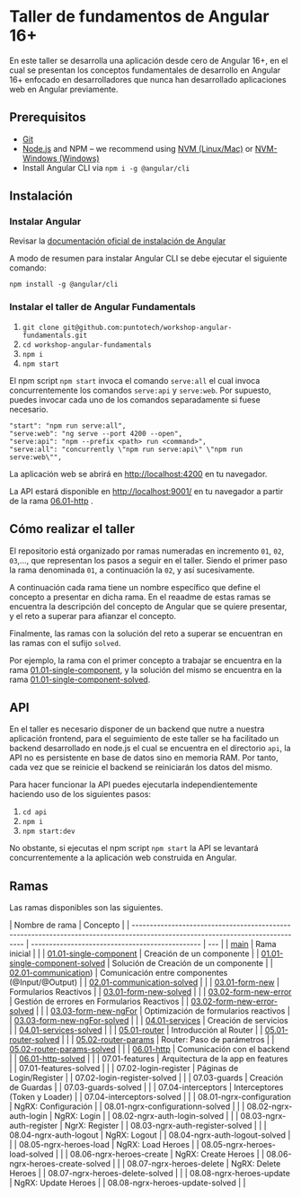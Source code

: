 # Taller de fundamentos de Angular 16+

En este taller se desarrolla una aplicación desde cero de Angular 16+, en el cual se presentan los conceptos fundamentales de desarrollo en Angular 16+ enfocado en desarrolladores que nunca han desarrollado aplicaciones web en Angular previamente.

## Prerequisitos

- [Git](https://git-scm.com/book/en/v2/Getting-Started-Installing-Git)
- [Node.js](https://nodejs.org/) and NPM – we recommend using [NVM (Linux/Mac)](https://github.com/creationix/nvm) or [NVM-Windows (Windows)](https://github.com/coreybutler/nvm-windows)
- Install Angular CLI via `npm i -g @angular/cli`

## Instalación

### Instalar Angular

Revisar la [documentación oficial de instalación de Angular](https://docs.angular.lat/guide/setup-local#instalar-la-cli-de-angular)

A modo de resumen para instalar Angular CLI se debe ejecutar el siguiente comando:

`npm install -g @angular/cli`

### Instalar el taller de Angular Fundamentals

1. `git clone git@github.com:puntotech/workshop-angular-fundamentals.git`
2. `cd workshop-angular-fundamentals`
3. `npm i`
4. `npm start`

El npm script `npm start` invoca el comando `serve:all` el cual invoca concurrentemente los comandos `serve:api` y `serve:web`. Por supuesto, puedes invocar cada uno de los comandos separadamente si fuese necesario.

```
"start": "npm run serve:all",
"serve:web": "ng serve --port 4200 --open",
"serve:api": "npm --prefix <path> run <command>",
"serve:all": "concurrently \"npm run serve:api\" \"npm run serve:web\"",
```

La aplicación web se abrirá en [http://localhost:4200](http://localhost:4200) en tu navegador.

La API estará disponible en [http://localhost:9001/](http://localhost:9001/) en tu navegador a partir de la rama [06.01-http](https://github.com/puntotech/workshop-angular-fundamentals/tree/61.01-http) .

## Cómo realizar el taller

El repositorio está organizado por ramas numeradas en incremento `01`, `02`, `03`,..., que representan los pasos a seguir en el taller. Siendo el primer paso la rama denominada `01`, a continuación la `02`, y así sucesivamente.

A continuación cada rama tiene un nombre específico que define el concepto a presentar en dicha rama. En el reaadme de estas ramas se encuentra la descripción del concepto de Angular que se quiere presentar, y el reto a superar para afianzar el concepto.

Finalmente, las ramas con la solución del reto a superar se encuentran en las ramas con el sufijo `solved`.

Por ejemplo, la rama con el primer concepto a trabajar se encuentra en la rama [01.01-single-component](https://github.com/puntotech/workshop-angular-fundamentals/tree/01.01-single-component), y la solución del mismo se encuentra en la rama [01.01-single-component-solved](https://github.com/puntotech/workshop-angular-fundamentals/tree/01.01-single-component-solved).

## API

En el taller es necesario disponer de un backend que nutre a nuestra aplicación frontend, para el seguimiento de este taller se ha facilitado un backend desarrollado en node.js el cual se encuentra en el directorio `api`, la API no es persistente en base de datos sino en memoria RAM. Por tanto, cada vez que se reinicie el backend se reiniciarán los datos del mismo.

Para hacer funcionar la API puedes ejecutarla independientemente haciendo uso de los siguientes pasos:

1. `cd api`
2. `npm i`
3. `npm start:dev`

No obstante, si ejecutas el npm script `npm start` la API se levantará concurrentemente a la aplicación web construida en Angular.

## Ramas

Las ramas disponibles son las siguientes.

| Nombre de rama                                                                                                                 | Concepto                                        |
| ------------------------------------------------------------------------------------------------------------------------------ | ----------------------------------------------- | --- |
| [main](https://github.com/puntotech/workshop-angular-fundamentals)                                                             | Rama inicial                                    |     |
| [01.01-single-component](https://github.com/puntotech/workshop-angular-fundamentals/tree/01.01-single-component)               | Creación de un componente                       |
| [01.01-single-component-solved](https://github.com/puntotech/workshop-angular-fundamentals/tree/01.01-single-component-solved) | Solución de Creación de un componente           |
| [02.01-communication](https://github.com/puntotech/workshop-angular-fundamentals/tree/02.01-communication))                    | Comunicación entre componentes (@Input/@Output) |
| [02.01-communication-solved](https://github.com/puntotech/workshop-angular-fundamentals/tree/02.01-communication-solved)       |                                                 |
| [03.01-form-new](https://github.com/puntotech/workshop-angular-fundamentals/tree/03.01-form-new)                               | Formularios Reactivos                           |
| [03.01-form-new-solved](https://github.com/puntotech/workshop-angular-fundamentals/tree/03.01-form-new-solved)                 |                                                 |
| [03.02-form-new-error](https://github.com/puntotech/workshop-angular-fundamentals/tree/03.02-form-new-error)                   | Gestión de errores en Formularios Reactivos     |
| [03.02-form-new-error-solved](https://github.com/puntotech/workshop-angular-fundamentals/tree/03.03-form-new-error-solved)     |                                                 |
| [03.03-form-new-ngFor](https://github.com/puntotech/workshop-angular-fundamentals/tree/03.03-form-new-ngFor)                   | Optimización de formularios reactivos           |
| [03.03-form-new-ngFor-solved](https://github.com/puntotech/workshop-angular-fundamentals/tree/03.03-form-new-ngFor)            |                                                 |
| [04.01-services](https://github.com/puntotech/workshop-angular-fundamentals/tree/04.01-services)                               | Creación de servicios                           |
| [04.01-services-solved](https://github.com/puntotech/workshop-angular-fundamentals/tree/04.01-services-solved)                 |                                                 |
| [05.01-router](https://github.com/puntotech/workshop-angular-fundamentals/tree/05.01-router)                                   | Introducción al Router                          |
| [05.01-router-solved](https://github.com/puntotech/workshop-angular-fundamentals/tree/05.01-router-solved)                     |                                                 |
| [05.02-router-params](https://github.com/puntotech/workshop-angular-fundamentals/tree/05.02-router-params)                     | Router: Paso de parámetros                      |
| [05.02-router-params-solved](https://github.com/puntotech/workshop-angular-fundamentals/tree/05.02-router-params-solved)       |                                                 |
| [06.01-http](https://github.com/puntotech/workshop-angular-fundamentals/tree/61.01-http)                                       | Comunicación con el backend                     |
| [06.01-http-solved](https://github.com/puntotech/workshop-angular-fundamentals/tree/06.01-http-solved)                         |                                                 |
| 07.01-features                                                                                                                 | Arquitectura de la app en features              |
| 07.01-features-solved                                                                                                          |                                                 |
| 07.02-login-register                                                                                                           | Páginas de Login/Register                       |
| 07.02-login-register-solved                                                                                                    |                                                 |
| 07.03-guards                                                                                                                   | Creación de Guardas                             |
| 07.03-guards-solved                                                                                                            |                                                 |
| 07.04-interceptors                                                                                                             | Interceptores (Token y Loader)                  |
| 07.04-interceptors-solved                                                                                                      |                                                 |
| 08.01-ngrx-configuration                                                                                                       | NgRX: Configuración                             |
| 08.01-ngrx-configurationn-solved                                                                                               |                                                 |
| 08.02-ngrx-auth-login                                                                                                          | NgRX: Login                                     |
| 08.02-ngrx-auth-login-solved                                                                                                   |                                                 |
| 08.03-ngrx-auth-register                                                                                                       | NgrX: Register                                  |
| 08.03-ngrx-auth-register-solved                                                                                                |                                                 |
| 08.04-ngrx-auth-logout                                                                                                         | NgRX: Logout                                    |
| 08.04-ngrx-auth-logout-solved                                                                                                  |                                                 |
| 08.05-ngrx-heroes-load                                                                                                         | NgRX: Load Heroes                               |
| 08.05-ngrx-heroes-load-solved                                                                                                  |                                                 |
| 08.06-ngrx-heroes-create                                                                                                       | NgRX: Create Heroes                             |
| 08.06-ngrx-heroes-create-solved                                                                                                |                                                 |
| 08.07-ngrx-heroes-delete                                                                                                       | NgRX: Delete Heroes                             |
| 08.07-ngrx-heroes-delete-solved                                                                                                |                                                 |
| 08.08-ngrx-heroes-update                                                                                                       | NgRX: Update Heroes                             |
| 08.08-ngrx-heroes-update-solved                                                                                                |                                                 |

